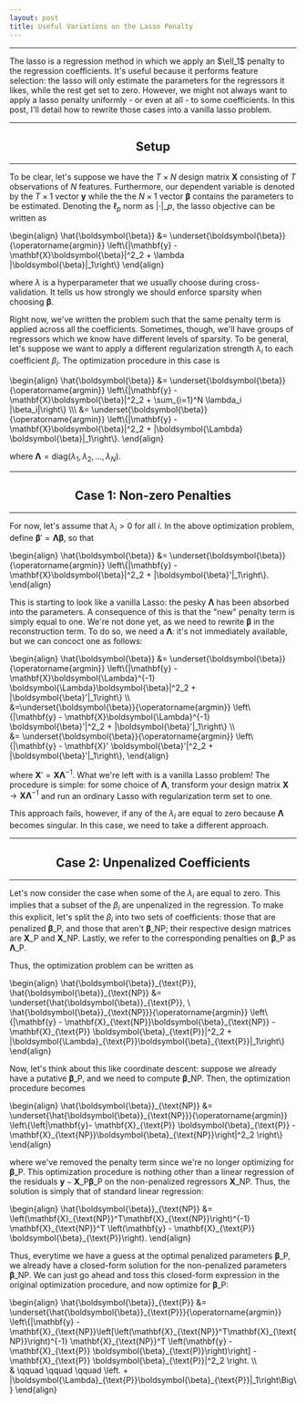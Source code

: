 ```yaml
---
layout: post
title: Useful Variations on the Lasso Penalty
---
```


<hr>
The lasso is a regression method in which we apply an $\ell_1$ penalty to the regression coefficients. It's useful because it performs feature selection: the lasso will only estimate the parameters for the regressors it likes, while the rest get set to zero. However, we might not always want to apply a lasso penalty uniformly - or even at all - to some coefficients. In this post, I'll detail how to rewrite those cases into a vanilla lasso problem. 

<hr class="rule-header">
<h2 align="center">Setup</h2>
<hr class="rule-header">

To be clear, let's suppose we have the $T \times N$ design matrix $\mathbf{X}$ consisting of $T$ observations of $N$ features. Furthermore, our dependent variable is denoted by the $T\times 1$ vector $\mathbf{y}$ while the the $N\times 1$ vector $\boldsymbol{\beta}$ contains the parameters to be estimated. Denoting the $\ell_p$ norm as $\vert\cdot\vert\_p$, the lasso objective can be written as

\begin{align}
\hat{\boldsymbol{\beta}} &= \underset{\boldsymbol{\beta}}{\operatorname{argmin}} \left\\{|\mathbf{y} - \mathbf{X}\boldsymbol{\beta}|^2_2 + \lambda |\boldsymbol{\beta}|_1\right\\}
\end{align}

where $\lambda$ is a hyperparameter that we usually choose during cross-validation. It tells us how strongly we should enforce sparsity when choosing $\boldsymbol{\beta}$. 

Right now, we've written the problem such that the same penalty term is applied across all the coefficients. Sometimes, though, we'll have groups of regressors which we know have different levels of sparsity. To be general, let's suppose we want to apply a different regularization strength $\lambda_i$ to each coefficient $\beta_i$. The optimization procedure in this case is 

\begin{align}
\hat{\boldsymbol{\beta}} &= \underset{\boldsymbol{\beta}}{\operatorname{argmin}} \left\\{|\mathbf{y} - \mathbf{X}\boldsymbol{\beta}|^2_2 + \sum\_{i=1}^N \lambda_i |\beta_i|\right\\} \\\\\\
&= \underset{\boldsymbol{\beta}}{\operatorname{argmin}} \left\\{|\mathbf{y} - \mathbf{X}\boldsymbol{\beta}|^2_2 + |\boldsymbol{\Lambda} \boldsymbol{\beta}|_1\right\\}.
\end{align}

where $\boldsymbol{\Lambda} = \text{diag}\left(\lambda_1, \lambda_2, \ldots, \lambda_N\right)$. 

<hr class="rule-header">
<h2 align="center">Case 1: Non-zero Penalties</h2>
<hr class="rule-header">

For now, let's assume that $\lambda_i>0$ for all $i$. In the above optimization problem, define $\boldsymbol{\beta}' = \boldsymbol{\Lambda} \boldsymbol{\beta}$, so that

\begin{align}
\hat{\boldsymbol{\beta}} &= \underset{\boldsymbol{\beta}}{\operatorname{argmin}} \left\\{|\mathbf{y} - \mathbf{X}\boldsymbol{\beta}|^2_2 + |\boldsymbol{\beta}'|_1\right\\}.
\end{align}

This is starting to look like a vanilla Lasso: the pesky $\boldsymbol{\Lambda}$ has been absorbed into the parameters. A consequence of this is that the "new" penalty term is simply equal to one. We're not done yet, as we need to rewrite $\boldsymbol{\beta}$ in the reconstruction term. To do so, we need a $\boldsymbol{\Lambda}$: it's not immediately available, but we can concoct one as follows:

\begin{align}
\hat{\boldsymbol{\beta}} &= \underset{\boldsymbol{\beta}}{\operatorname{argmin}} \left\\{|\mathbf{y} - \mathbf{X}\boldsymbol{\Lambda}^{-1} \boldsymbol{\Lambda}\boldsymbol{\beta}|^2_2 + |\boldsymbol{\beta}'|_1\right\\} \\\\\
&=\underset{\boldsymbol{\beta}}{\operatorname{argmin}} \left\\{|\mathbf{y} - \mathbf{X}\boldsymbol{\Lambda}^{-1} \boldsymbol{\beta}'|^2_2 + |\boldsymbol{\beta}'|_1\right\\} \\\\\
&= \underset{\boldsymbol{\beta}}{\operatorname{argmin}} \left\\{|\mathbf{y} - \mathbf{X}' \boldsymbol{\beta}'|^2_2 + |\boldsymbol{\beta}'|_1\right\\},
\end{align}

where $\mathbf{X}' = \mathbf{X}\boldsymbol{\Lambda}^{-1}$. What we're left with is a vanilla Lasso problem! The procedure is simple: for some choice of $\boldsymbol{\Lambda}$, transform your design matrix $\mathbf{X} \rightarrow \mathbf{X}\boldsymbol{\Lambda}^{-1}$ and run an ordinary Lasso with regularization term set to one. 

This approach fails, however, if any of the $\lambda_i$ are equal to zero because $\boldsymbol{\Lambda}$ becomes singular. In this case, we need to take a different approach.

<hr class="rule-header">
<h2 align="center">Case 2: Unpenalized Coefficients</h2> 
<hr class="rule-header">

Let's now consider the case when some of the $\lambda_i$ are equal to zero. This implies that a subset of the $\beta_i$ are unpenalized in the regression. To make this explicit, let's split the $\beta_i$ into two sets of coefficients: those that are penalized $\boldsymbol{\beta}\_{\text{P}}$, and those that aren't $\boldsymbol{\beta}\_{\text{NP}}$; their respective design matrices are $\mathbf{X}\_{\text{P}}$ and $\mathbf{X}\_{\text{NP}}$. Lastly, we refer to the corresponding penalties on $\boldsymbol{\beta}\_{\text{P}}$ as $\boldsymbol{\Lambda}\_{\text{P}}$. 

Thus, the optimization problem can be written as 

\begin{align}
\hat{\boldsymbol{\beta}}\_{\text{P}}, \hat{\boldsymbol{\beta}}\_{\text{NP}} &= \underset{\hat{\boldsymbol{\beta}}\_{\text{P}}, \  \hat{\boldsymbol{\beta}}\_{\text{NP}}}{\operatorname{argmin}} \left\\{|\mathbf{y} - \mathbf{X}\_{\text{NP}}\boldsymbol{\beta}\_{\text{NP}} - \mathbf{X}\_{\text{P}} \boldsymbol{\beta}\_{\text{P}}\|^2_2 + |\boldsymbol{\Lambda}\_{\text{P}}\boldsymbol{\beta}\_{\text{P}}|_1\right\\} 
\end{align}

Now, let's think about this like coordinate descent: suppose we already have a putative $\boldsymbol{\beta}\_{\text{P}}$, and we need to compute $\boldsymbol{\beta}\_{\text{NP}}$. Then, the optimization procedure becomes 

\begin{align}
\hat{\boldsymbol{\beta}}\_{\text{NP}} &= \underset{\hat{\boldsymbol{\beta}}\_{\text{NP}}}{\operatorname{argmin}} \left\\{\left|\mathbf{y}- \mathbf{X}\_{\text{P}} \boldsymbol{\beta}\_{\text{P}} - \mathbf{X}\_{\text{NP}}\boldsymbol{\beta}\_{\text{NP}}\right|^2_2 \right\\} 
\end{align}

where we've removed the penalty term since we're no longer optimizing for $\boldsymbol{\beta}\_{\text{P}}$. This optimization procedure is nothing other than a linear regression of the residuals $\mathbf{y} - \mathbf{X}\_{\text{P}} \boldsymbol{\beta}\_{\text{P}}$ on the non-penalized regressors $\mathbf{X}\_{\text{NP}}$. Thus, the solution is simply that of standard linear regression:

\begin{align}
\hat{\boldsymbol{\beta}}\_{\text{NP}} &= \left(\mathbf{X}\_{\text{NP}}^T\mathbf{X}\_{\text{NP}}\right)^{-1} \mathbf{X}\_{\text{NP}}^T \left(\mathbf{y} - \mathbf{X}\_{\text{P}} \boldsymbol{\beta}\_{\text{P}}\right).
\end{align}

Thus, everytime we have a guess at the optimal penalized parameters $\boldsymbol{\beta}\_{\text{P}}$, we already have a closed-form solution for  the non-penalized parameters $\boldsymbol{\beta}\_{\text{NP}}$. We can just go ahead and toss this closed-form expression in the original optimization procedure, and now optimize for $\boldsymbol{\beta}\_{\text{P}}$:

\begin{align}
\hat{\boldsymbol{\beta}}\_{\text{P}} &= \underset{\hat{\boldsymbol{\beta}}\_{\text{P}}}{\operatorname{argmin}} \left\\{|\mathbf{y} - \mathbf{X}\_{\text{NP}}\left[\left(\mathbf{X}\_{\text{NP}}^T\mathbf{X}\_{\text{NP}}\right)^{-1} \mathbf{X}\_{\text{NP}}^T \left(\mathbf{y} - \mathbf{X}\_{\text{P}} \boldsymbol{\beta}\_{\text{P}}\right)\right] - \mathbf{X}\_{\text{P}} \boldsymbol{\beta}\_{\text{P}}\|^2_2 \right. \\\\\
& \qquad \qquad \qquad \left. + |\boldsymbol{\Lambda}\_{\text{P}}\boldsymbol{\beta}\_{\text{P}}|_1\right\Big\\} 
\end{align}

